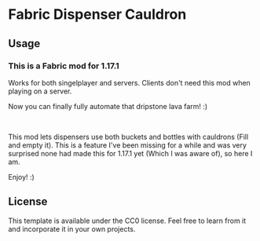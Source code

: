 # Fabric Dispenser Cauldron

## Usage
### This is a Fabric mod for 1.17.1


Works for both singelplayer and servers. Clients don't need this mod when playing on a server.

Now you can finally fully automate that dripstone lava farm! :)

<br>

This mod lets dispensers use both buckets and bottles with cauldrons (Fill and empty it). This is a feature I've been missing for a while and was very surprised none had made this for 1.17.1 yet (Which I was aware of), so here I am.

 
Enjoy! :)

## License

This template is available under the CC0 license. Feel free to learn from it and incorporate it in your own projects.
